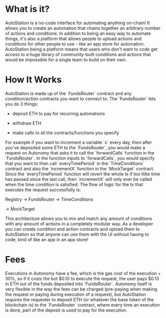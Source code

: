 # What is it?

AutoStation is a no-code interface for automating anything on-chain! It allows you to create an automation that chains together an arbitrary number of actions and conditions. In addition to being an easy way to automate things, it's also a platform that allows people to upload actions and conditions for other people to use - like an app store for automation. AutoStation being a platform means that users who don't want to code get access to a huge library of community-built conditions and actions that would be impossible for a single team to build on their own.

# How It Works

AutoStation is made up of the \`FundsRouter\` contract and any condition\/action contracts you want to connect to. The \`FundsRouter\` lets you do 3 things:

 - deposit ETH to pay for recurring automations

 - withdraw ETH

 - make calls to all the contracts\/functions you specify

For example if you want to increment a variable \`x\` every day, then after you've deposited some ETH to the \`FundsRouter\`, you would make a request on Autonomy that asks it to call the \`forwardCalls\` function in the \`FundsRouter\`. In the function inputs to \`forwardCalls\`, you would specify that you want to then call \`everyTimePeriod\` in the \`TimeConditions\` contract and also the \`incrementX\` function in the \`MockTarget\` contract. Since the \`everyTimePeriod\` function will revert the whole tx if too little time has passed since the last call, then \`incrementX\` will only ever be called when the time condition is satisfied. The flow of logic for the tx that executes the request successfully is:

Registry -&gt; FundsRouter -&gt; TimeConditions

 -&gt; MockTarget

This architecture allows you to mix and match any amount of conditions with any amount of actions in a completely modular way. As a developer you can create condition and action contracts and upload them to AutoStation so that anyone can use them with the UI without having to code, kind of like an app in an app store!

# Fees

Executions in Autonomy have a fee, which is the gas cost of the execution + 30%, so if it costs the bot $0.10 to execute the request, the user pays $0.13 in ETH out of the funds deposited into \`FundsRouter\`. Autonomy itself is very flexible in the way the fees can be charged \(pre-paying when making the request or paying during execution of a request\), but AutoStation requires the requester to deposit ETH \(or whatever the base token of the blockchain is\) to the \`FundsRouter\` contract, where every time an execution is done, part of the deposit is used to pay for the execution.

